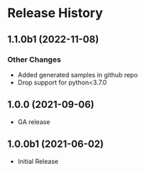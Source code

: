 # Release History

## 1.1.0b1 (2022-11-08)

### Other Changes

  - Added generated samples in github repo
  - Drop support for python<3.7.0

## 1.0.0 (2021-09-06)

 - GA release

## 1.0.0b1 (2021-06-02)

* Initial Release
